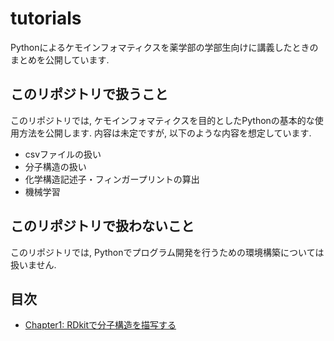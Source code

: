 # tutorials
Pythonによるケモインフォマティクスを薬学部の学部生向けに講義したときのまとめを公開しています.  

## このリポジトリで扱うこと
このリポジトリでは, ケモインフォマティクスを目的としたPythonの基本的な使用方法を公開します. 内容は未定ですが, 以下のような内容を想定しています.  
* csvファイルの扱い
* 分子構造の扱い
* 化学構造記述子・フィンガープリントの算出
* 機械学習

## このリポジトリで扱わないこと
このリポジトリでは, Pythonでプログラム開発を行うための環境構築については扱いません.  

## 目次
* [Chapter1: RDkitで分子構造を描写する](https://github.com/TeddyGlass/tutorials/blob/main/notebook/chapter1.ipynb)

